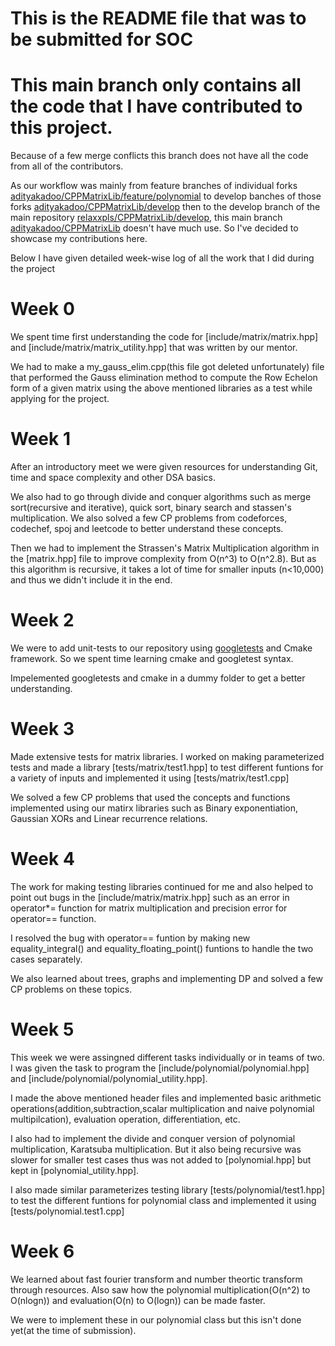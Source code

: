 # This is the README file that was to be submitted for SOC

# This main branch only contains all the code that I have contributed to this project. 
Because of a few merge conflicts this branch does not have all the code from all of the contributors.

As our workflow was mainly from feature branches of individual forks [adityakadoo/CPPMatrixLib/feature/polynomial](https://github.com/adityakadoo/CPPMatrixLib/tree/feature/polynomial) to develop banches of those forks [adityakadoo/CPPMatrixLib/develop](https://github.com/adityakadoo/CPPMatrixLib/tree/develop) then to the develop branch of the main repository [relaxxpls/CPPMatrixLib/develop](https://github.com/relaxxpls/CPPMatrixLib/tree/develop), this main branch [adityakadoo/CPPMatrixLib](https://github.com/adityakadoo/CPPMatrixLib) doesn't have much use. So I've decided to showcase my contributions here.

Below I have given detailed week-wise log of all the work that I did during the project

# Week 0
We spent time first understanding the code for [include/matrix/matrix.hpp] and [include/matrix/matrix_utility.hpp] that was written by our mentor.

We had to make a my_gauss_elim.cpp(this file got deleted unfortunately) file that performed the Gauss elimination method to compute the Row Echelon form of a given matrix using the above mentioned libraries as a test while applying for the project.

# Week 1
After an introductory meet we were given resources for understanding Git, time and space complexity and other DSA basics.

We also had to go through divide and conquer algorithms such as merge sort(recursive and iterative), quick sort, binary search and stassen's multiplication. We also solved a few CP problems from codeforces, codechef, spoj and leetcode to better understand these concepts.

Then we had to implement the Strassen's Matrix Multiplication algorithm in the [matrix.hpp] file to improve complexity from O(n^3) to O(n^2.8). But as this algorithm is recursive, it takes a lot of time for smaller inputs (n<10,000) and thus we didn't include it in the end.

# Week 2
We were to add unit-tests to our repository using [googletests](https://github.com/google/googletest) and Cmake framework. So we spent time learning cmake and googletest syntax.

Impelemented googletests and cmake in a dummy folder to get a better understanding.

# Week 3
Made extensive tests for matrix libraries. I worked on making parameterized tests and made a library [tests/matrix/test1.hpp] to test different funtions for a variety of inputs and implemented it using [tests/matrix/test1.cpp]

We solved a few CP problems that used the concepts and functions implemented using our matirx libraries such as Binary exponentiation, Gaussian XORs and Linear recurrence relations.

# Week 4
The work for making testing libraries continued for me and also helped to point out bugs in the [include/matrix/matrix.hpp] such as an error in operator*= function for matrix multiplication and precision error for operator== function.

I resolved the bug with operator== funtion by making new equality_integral() and equality_floating_point() funtions to handle the two cases separately.

We also learned about trees, graphs and implementing DP and solved a few CP problems on these topics.

# Week 5
This week we were assingned different tasks individually or in teams of two. I was given the task to program the [include/polynomial/polynomial.hpp] and [include/polynomial/polynomial_utility.hpp].

I made the above mentioned header files and implemented basic arithmetic operations(addition,subtraction,scalar multiplication and naive polynomial multipilcation), evaluation operation, differentiation, etc.

I also had to implement the divide and conquer version of polynomial multiplication, Karatsuba multiplication. But it also being recursive was slower for smaller test cases thus was not added to [polynomial.hpp] but kept in [polynomial_utility.hpp].

I also made similar parameterizes testing library [tests/polynomial/test1.hpp] to test the different funtions for polynomial class and implemented it using [tests/polynomial.test1.cpp]

# Week 6
We learned about fast fourier transform and number theortic transform through resources. Also saw how the polynomial multiplication(O(n^2) to O(nlogn)) and evaluation(O(n) to O(logn)) can be made faster.

We were to implement these in our polynomial class but this isn't done yet(at the time of submission).
